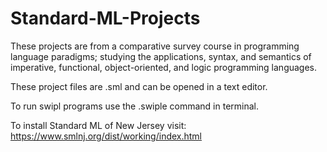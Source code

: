 # Standard-ML-Projects

These projects are from a comparative survey course in programming language paradigms; studying the applications, syntax, and semantics of imperative, functional, object-oriented, and logic programming languages.

These project files are .sml and can be opened in a text editor.

To run swipl programs use the .swiple command in terminal.

To install Standard ML of New Jersey visit:
https://www.smlnj.org/dist/working/index.html
